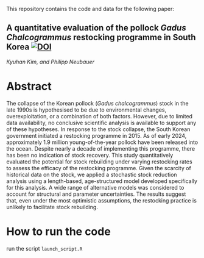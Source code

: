 This repository contains the code and data for the following paper:

## A quantitative evaluation of the pollock *Gadus Chalcogrammus* restocking programme in South Korea [![DOI](https://zenodo.org/badge/DOI/10.5281/zenodo.14211042.svg)](https://doi.org/10.5281/zenodo.14211042)


*Kyuhan Kim, and Philipp Neubauer*

# Abstract

The collapse of the Korean pollock (*Gadus chalcogrammus*) stock in the late 1990s is hypothesised to be due to environmental changes, overexploitation, or a combination of both factors. However, due to limited data availability, no conclusive scientific analysis is available to support any of these hypotheses. In response to the stock collapse, the South Korean government initiated a restocking programme in 2015. As of early 2024, approximately 1.9 million young-of-the-year pollock have been released into the ocean. Despite nearly a decade of implementing this programme, there has been no indication of stock recovery. This study quantitatively evaluated the potential for stock rebuilding under varying restocking rates to assess the efficacy of the restocking programme. Given the scarcity of historical data on the stock, we applied a stochastic stock reduction analysis using a length-based, age-structured model developed specifically for this analysis. A wide range of alternative models was considered to account for structural and parameter uncertainties. The results suggest that, even under the most optimistic assumptions, the restocking practice is unlikely to facilitate stock rebuilding.  

# How to run the code

run the script `launch_script.R` 


